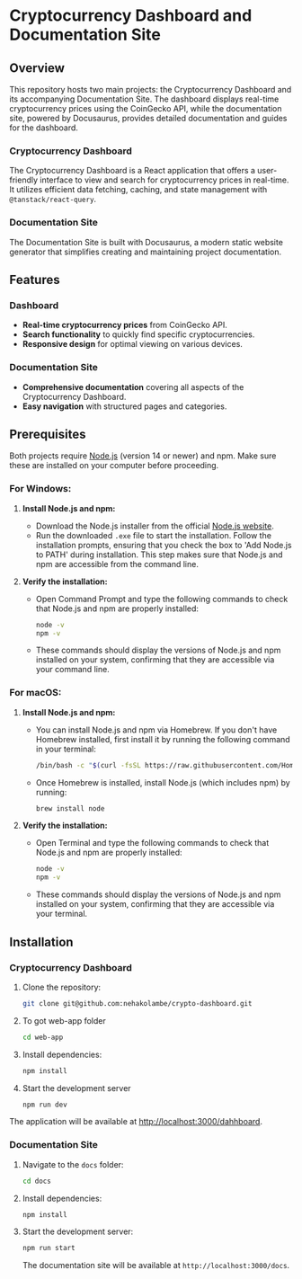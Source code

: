 # Cryptocurrency Dashboard and Documentation Site

## Overview

This repository hosts two main projects: the Cryptocurrency Dashboard and its accompanying Documentation Site. The dashboard displays real-time cryptocurrency prices using the CoinGecko API, while the documentation site, powered by Docusaurus, provides detailed documentation and guides for the dashboard.

### Cryptocurrency Dashboard

The Cryptocurrency Dashboard is a React application that offers a user-friendly interface to view and search for cryptocurrency prices in real-time. It utilizes efficient data fetching, caching, and state management with `@tanstack/react-query`.

### Documentation Site

The Documentation Site is built with Docusaurus, a modern static website generator that simplifies creating and maintaining project documentation.

## Features

### Dashboard

- **Real-time cryptocurrency prices** from CoinGecko API.
- **Search functionality** to quickly find specific cryptocurrencies.
- **Responsive design** for optimal viewing on various devices.

### Documentation Site

- **Comprehensive documentation** covering all aspects of the Cryptocurrency Dashboard.
- **Easy navigation** with structured pages and categories.

## Prerequisites

Both projects require [Node.js](https://nodejs.org/) (version 14 or newer) and npm. Make sure these are installed on your computer before proceeding.

### For Windows:

1. **Install Node.js and npm:**

   - Download the Node.js installer from the official [Node.js website](https://nodejs.org/).
   - Run the downloaded `.exe` file to start the installation. Follow the installation prompts, ensuring that you check the box to 'Add Node.js to PATH' during installation. This step makes sure that Node.js and npm are accessible from the command line.
2. **Verify the installation:**

   - Open Command Prompt and type the following commands to check that Node.js and npm are properly installed:
     ```cmd
     node -v
     npm -v
     ```
   - These commands should display the versions of Node.js and npm installed on your system, confirming that they are accessible via your command line.

### For macOS:

1. **Install Node.js and npm:**

   - You can install Node.js and npm via Homebrew. If you don't have Homebrew installed, first install it by running the following command in your terminal:
     ```bash
     /bin/bash -c "$(curl -fsSL https://raw.githubusercontent.com/Homebrew/install/HEAD/install.sh)"
     ```
   - Once Homebrew is installed, install Node.js (which includes npm) by running:
     ```bash
     brew install node
     ```
2. **Verify the installation:**

   - Open Terminal and type the following commands to check that Node.js and npm are properly installed:
     ```bash
     node -v
     npm -v
     ```
   - These commands should display the versions of Node.js and npm installed on your system, confirming that they are accessible via your terminal.

## Installation

### Cryptocurrency Dashboard

1. Clone the repository:

   ```bash
   git clone git@github.com:nehakolambe/crypto-dashboard.git
   ```
2. To got web-app folder

   ```bash
   cd web-app
   ```
3. Install dependencies:

   ```bash
   npm install
   ```
4. Start the development server

   ```bash
   npm run dev
   ```

The application will be available at [http://localhost:3000/dahhboard](http://localhost:3000/dahhboard).

### Documentation Site

1. Navigate to the `docs` folder:

   ```bash
   cd docs
   ```
2. Install dependencies:

   ```bash
   npm install
   ```
3. Start the development server:

   ```bash
   npm run start
   ```
   The documentation site will be available at `http://localhost:3000/docs`.
